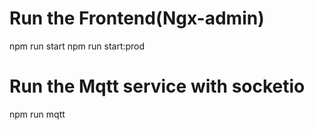 # Run the Frontend(Ngx-admin)
npm run start
npm run start:prod

# Run the Mqtt service with socketio

npm run mqtt


